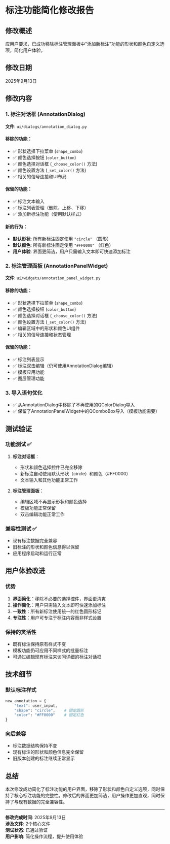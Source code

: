 # 标注功能简化修改报告

## 修改概述
应用户要求，已成功移除标注管理面板中"添加新标注"功能的形状和颜色自定义选项，简化用户体验。

## 修改日期
2025年9月13日

## 修改内容

### 1. 标注对话框 (AnnotationDialog)
**文件**: `ui/dialogs/annotation_dialog.py`

#### 移除的功能：
- ✅ 形状选择下拉菜单 (`shape_combo`)
- ✅ 颜色选择按钮 (`color_button`) 
- ✅ 颜色选择对话框 (`_choose_color()` 方法)
- ✅ 颜色设置方法 (`_set_color()` 方法)
- ✅ 相关的信号连接和UI布局

#### 保留的功能：
- ✅ 标注文本输入
- ✅ 标注列表管理（删除、上移、下移）
- ✅ 添加新标注功能（使用默认样式）

#### 新的行为：
- **默认形状**: 所有新标注固定使用 `"circle"` （圆形）
- **默认颜色**: 所有新标注固定使用 `"#FF0000"` （红色）
- **用户体验**: 界面更简洁，用户只需输入文本即可快速添加标注

### 2. 标注管理面板 (AnnotationPanelWidget)
**文件**: `ui/widgets/annotation_panel_widget.py`

#### 移除的功能：
- ✅ 形状选择下拉菜单 (`shape_combo`)
- ✅ 颜色选择按钮 (`color_button`)
- ✅ 颜色选择对话框 (`_choose_color()` 方法)
- ✅ 颜色设置方法 (`_set_color()` 方法)
- ✅ 编辑区域中的形状和颜色UI组件
- ✅ 相关的信号连接和状态管理

#### 保留的功能：
- ✅ 标注列表显示
- ✅ 标注双击编辑（仍可使用AnnotationDialog编辑）
- ✅ 模板应用功能
- ✅ 图层管理功能

### 3. 导入语句优化
- ✅ 从AnnotationDialog中移除了不再使用的QColorDialog导入
- ✅ 保留了AnnotationPanelWidget中的QComboBox导入（模板功能需要）

## 测试验证

### 功能测试 ✅
1. **标注对话框**：
   - 形状和颜色选择控件已完全移除
   - 新标注自动使用默认形状（circle）和颜色（#FF0000）
   - 文本输入和其他功能正常工作

2. **标注管理面板**：
   - 编辑区域不再显示形状和颜色选择
   - 模板功能正常保留
   - 双击编辑功能正常工作

### 兼容性测试 ✅
- 现有标注数据完全兼容
- 旧标注的形状和颜色信息得以保留
- 应用程序启动和运行正常

## 用户体验改进

### 优势
1. **界面简化**：移除不必要的选择控件，界面更清爽
2. **操作简化**：用户只需输入文本即可快速添加标注
3. **一致性**：所有新标注使用统一的红色圆形标记
4. **专注性**：用户可专注于标注内容而非样式设置

### 保持的灵活性
- 既有标注保持原有样式不变
- 模板功能仍可应用不同样式的批量标注
- 可通过编辑现有标注来访问详细的标注对话框

## 技术细节

### 默认标注样式
```python
new_annotation = {
    "text": user_input,
    "shape": "circle",    # 固定圆形
    "color": "#FF0000"    # 固定红色
}
```

### 向后兼容
- 标注数据结构保持不变
- 现有标注的形状和颜色信息完全保留
- 旧版本创建的标注继续正常显示

## 总结

本次修改成功简化了标注功能的用户界面，移除了形状和颜色自定义选项，同时保持了核心标注功能的完整性。修改后的界面更加简洁，用户操作更加直观，同时保持了与现有数据的完全兼容性。

---
**修改完成时间**: 2025年9月13日  
**涉及文件**: 2个核心文件  
**测试状态**: 已通过验证  
**用户影响**: 简化操作流程，提升使用体验